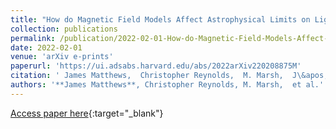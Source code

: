 ```yaml
---
title: "How do Magnetic Field Models Affect Astrophysical Limits on Light Axion-like Particles? An X-ray Case Study with NGC 1275"
collection: publications
permalink: /publication/2022-02-01-How-do-Magnetic-Field-Models-Affect-Astrophysical-Limits-on-Light-Axion-like-Particles-An-X-ray-Case-Study-with-NGC-1275
date: 2022-02-01
venue: 'arXiv e-prints'
paperurl: 'https://ui.adsabs.harvard.edu/abs/2022arXiv220208875M'
citation: ' James Matthews,  Christopher Reynolds,  M. Marsh,  J\&apos;ulia Sisk-Reyn\&apos;es,  Payton Rodman, &quot;How do Magnetic Field Models Affect Astrophysical Limits on Light Axion-like Particles? An X-ray Case Study with NGC 1275.&quot; arXiv e-prints, 2022.'
authors: '**James Matthews**, Christopher Reynolds, M. Marsh,  et al.'
---
```

[Access paper here](https://ui.adsabs.harvard.edu/abs/2022arXiv220208875M){:target="_blank"}
